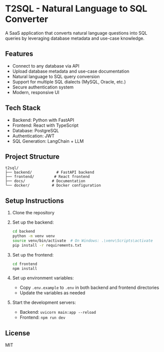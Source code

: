 # T2SQL - Natural Language to SQL Converter

A SaaS application that converts natural language questions into SQL queries by leveraging database metadata and use-case knowledge.

## Features

- Connect to any database via API
- Upload database metadata and use-case documentation
- Natural language to SQL query conversion
- Support for multiple SQL dialects (MySQL, Oracle, etc.)
- Secure authentication system
- Modern, responsive UI

## Tech Stack

- Backend: Python with FastAPI
- Frontend: React with TypeScript
- Database: PostgreSQL
- Authentication: JWT
- SQL Generation: LangChain + LLM

## Project Structure

```
t2sql/
├── backend/           # FastAPI backend
├── frontend/         # React frontend
├── docs/            # Documentation
└── docker/          # Docker configuration
```

## Setup Instructions

1. Clone the repository
2. Set up the backend:
   ```bash
   cd backend
   python -m venv venv
   source venv/bin/activate  # On Windows: .\venv\Scripts\activate
   pip install -r requirements.txt
   ```

3. Set up the frontend:
   ```bash
   cd frontend
   npm install
   ```

4. Set up environment variables:
   - Copy `.env.example` to `.env` in both backend and frontend directories
   - Update the variables as needed

5. Start the development servers:
   - Backend: `uvicorn main:app --reload`
   - Frontend: `npm run dev`

## License

MIT 